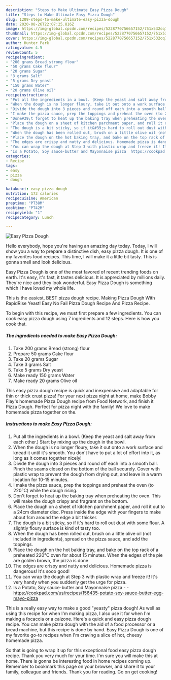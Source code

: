```yaml
---
description: "Steps to Make Ultimate Easy Pizza Dough"
title: "Steps to Make Ultimate Easy Pizza Dough"
slug: 1209-steps-to-make-ultimate-easy-pizza-dough
date: 2020-08-26T22:07:25.816Z
image: https://img-global.cpcdn.com/recipes/5228770756657152/751x532cq70/easy-pizza-dough-recipe-main-photo.jpg
thumbnail: https://img-global.cpcdn.com/recipes/5228770756657152/751x532cq70/easy-pizza-dough-recipe-main-photo.jpg
cover: https://img-global.cpcdn.com/recipes/5228770756657152/751x532cq70/easy-pizza-dough-recipe-main-photo.jpg
author: Hunter Park
ratingvalue: 4.5
reviewcount: 5
recipeingredient:
- "200 grams Bread strong flour"
- "50 grams Cake flour"
- "20 grams Sugar"
- "3 grams Salt"
- "5 grams Dry yeast"
- "150 grams Water"
- "20 grams Olive oil"
recipeinstructions:
- "Put all the ingredients in a bowl. (Keep the yeast and salt away from each other.) Start by mixing up the dough in the bowl."
- "When the dough is no longer floury, take it out onto a work surface and knead it until it&#39;s smooth. You don&#39;t have to put a lot of effort into it, as long as it comes together nicely!"
- "Divide the dough into 3 pieces and round off each into a smooth ball. Pinch the seams closed on the bottom of the ball securely. Cover with plastic wrap to prevent the dough from drying out, and leave in a warm location for 10-15 minutes."
- "I make the pizza sauce, prep the toppings and preheat the oven (to 220°C) while the dough rising."
- "Don&#39;t forget to heat up the baking tray when preheating the oven. This will make the dough crispy and fragrant on the bottom."
- "Place the dough on a sheet of kitchen parchment paper, and roll it out to a 24cm diameter disc. Press inside the edge with your fingers to make about 1cm around the edge a bit thicker."
- "The dough is a bit sticky, so if it&#39;s hard to roll out dust with some flour. A slightly floury surface is kind of tasty too."
- "When the dough has been rolled out, brush on a little olive oil (not included in ingredients), spread on the pizza sauce, and add the toppings."
- "Place the dough on the hot baking tray, and bake on the top rack of a preheated 220°C oven for about 15 minutes. When the edges of the pie are golden brown, the pizza is done"
- "The edges are crispy and nutty and delicious. Homemade pizza is dangerous! It&#39;s sooo good!"
- "You can wrap the dough at Step 3 with plastic wrap and freeze it! It&#39;s very handy when you suddenly get the urge for pizza."
- "Is a Potato, Soy sauce-butter and Mayonnaise pizza  https://cookpad.com/us/recipes/156435-potato-soy-sauce-butter-egg-mayo-pizza"
categories:
- Recipe
tags:
- easy
- pizza
- dough

katakunci: easy pizza dough 
nutrition: 173 calories
recipecuisine: American
preptime: "PT38M"
cooktime: "PT42M"
recipeyield: "1"
recipecategory: Lunch

---
```



![Easy Pizza Dough](https://img-global.cpcdn.com/recipes/5228770756657152/751x532cq70/easy-pizza-dough-recipe-main-photo.jpg)

Hello everybody, hope you're having an amazing day today. Today, I will show you a way to prepare a distinctive dish, easy pizza dough. It is one of my favorites food recipes. This time, I will make it a little bit tasty. This is gonna smell and look delicious.

Easy Pizza Dough is one of the most favored of recent trending foods on earth. It's easy, it's fast, it tastes delicious. It is appreciated by millions daily. They're nice and they look wonderful. Easy Pizza Dough is something which I have loved my whole life.

This is the easiest, BEST pizza dough recipe. Making Pizza Dough With RapidRise Yeast! Easy No Fail Pizza Dough Recipe And Pizza Recipe.


To begin with this recipe, we must first prepare a few ingredients. You can cook easy pizza dough using 7 ingredients and 12 steps. Here is how you cook that.

<!--inarticleads1-->

##### The ingredients needed to make Easy Pizza Dough:

1. Take 200 grams Bread (strong) flour
1. Prepare 50 grams Cake flour
1. Take 20 grams Sugar
1. Take 3 grams Salt
1. Take 5 grams Dry yeast
1. Make ready 150 grams Water
1. Make ready 20 grams Olive oil


This easy pizza dough recipe is quick and inexpensive and adaptable for thin or thick crust pizza! For your next pizza night at home, make Bobby Flay&#39;s homemade Pizza Dough recipe from Food Network, and finish it Pizza Dough. Perfect for pizza night with the family! We love to make homemade pizza together on the. 

<!--inarticleads2-->

##### Instructions to make Easy Pizza Dough:

1. Put all the ingredients in a bowl. (Keep the yeast and salt away from each other.) Start by mixing up the dough in the bowl.
1. When the dough is no longer floury, take it out onto a work surface and knead it until it&#39;s smooth. You don&#39;t have to put a lot of effort into it, as long as it comes together nicely!
1. Divide the dough into 3 pieces and round off each into a smooth ball. Pinch the seams closed on the bottom of the ball securely. Cover with plastic wrap to prevent the dough from drying out, and leave in a warm location for 10-15 minutes.
1. I make the pizza sauce, prep the toppings and preheat the oven (to 220°C) while the dough rising.
1. Don&#39;t forget to heat up the baking tray when preheating the oven. This will make the dough crispy and fragrant on the bottom.
1. Place the dough on a sheet of kitchen parchment paper, and roll it out to a 24cm diameter disc. Press inside the edge with your fingers to make about 1cm around the edge a bit thicker.
1. The dough is a bit sticky, so if it&#39;s hard to roll out dust with some flour. A slightly floury surface is kind of tasty too.
1. When the dough has been rolled out, brush on a little olive oil (not included in ingredients), spread on the pizza sauce, and add the toppings.
1. Place the dough on the hot baking tray, and bake on the top rack of a preheated 220°C oven for about 15 minutes. When the edges of the pie are golden brown, the pizza is done
1. The edges are crispy and nutty and delicious. Homemade pizza is dangerous! It&#39;s sooo good!
1. You can wrap the dough at Step 3 with plastic wrap and freeze it! It&#39;s very handy when you suddenly get the urge for pizza.
1. Is a Potato, Soy sauce-butter and Mayonnaise pizza -  - https://cookpad.com/us/recipes/156435-potato-soy-sauce-butter-egg-mayo-pizza


This is a really easy way to make a good &#34;yeasty&#34; pizza dough! As well as using this recipe for when I&#39;m making pizza, I also use it for when I&#39;m making a focaccia or a calzone. Here&#39;s a quick and easy pizza dough recipe. You can make pizza dough with the aid of a food processor or a bread machine, but this recipe is done by hand. Easy Pizza Dough is one of my favorite go-to recipes when I&#39;m craving a slice of hot, cheesy homemade pizza. 

So that is going to wrap it up for this exceptional food easy pizza dough recipe. Thank you very much for your time. I'm sure you will make this at home. There is gonna be interesting food in home recipes coming up. Remember to bookmark this page on your browser, and share it to your family, colleague and friends. Thank you for reading. Go on get cooking!
